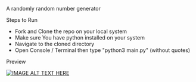 A randomly random number generator

Steps to Run

 - Fork and Clone the repo on your local system
 - Make sure You have python installed on your system
 - Navigate to the cloned directory
 - Open Console / Terminal then type "python3 main.py" (without quotes)
 
 Preview 
 
 [![IMAGE ALT TEXT HERE](https://img.youtube.com/vi/Fw21LS8bxx4/0.jpg)](https://www.youtube.com/watch?v=Fw21LS8bxx4)

